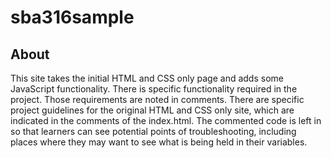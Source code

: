 # sba316sample

## About
This site takes the initial HTML and CSS only page and adds some JavaScript functionality.  There is specific functionality required in the project.  Those requirements are noted in comments.
There are specific project guidelines for the original HTML and CSS only site, which are indicated in the comments of the index.html.
The commented code is left in so that learners can see potential points of troubleshooting, including places where they may want to see what is being held in their variables.